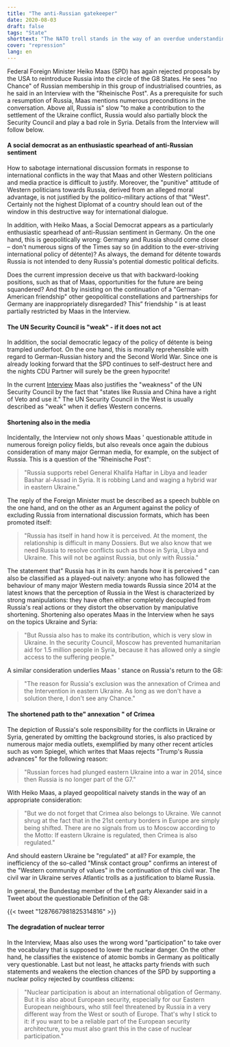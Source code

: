 ```yaml
---
title: "The anti-Russian gatekeeper"
date: 2020-08-03
draft: false
tags: "State"
shorttext: "The NATO troll stands in the way of an overdue understanding with Russia. This hinders international relaxation and geopolitical alternatives."
cover: "repression"
lang: en
---
```


Federal Foreign Minister Heiko Maas (SPD) has again rejected proposals by the USA to reintroduce Russia into the circle of the G8 States. He sees "no Chance" of Russian membership in this group of industrialised countries, as he said in an Interview with the "Rheinische Post". As a prerequisite for such a resumption of Russia, Maas mentions numerous preconditions in the conversation. Above all, Russia is" slow "to make a contribution to the settlement of the Ukraine conflict, Russia would also partially block the Security Council and play a bad role in Syria. Details from the Interview will follow below.

#### A social democrat as an enthusiastic spearhead of anti-Russian sentiment

How to sabotage international discussion formats in response to international conflicts in the way that Maas and other Western politicians and media practice is difficult to justify. Moreover, the "punitive" attitude of Western politicians towards Russia, derived from an alleged moral advantage, is not justified by the politico-military actions of that "West". Certainly not the highest Diplomat of a country should lean out of the window in this destructive way for international dialogue.

In addition, with Heiko Maas, a Social Democrat appears as a particularly enthusiastic spearhead of anti-Russian sentiment in Germany. On the one hand, this is geopolitically wrong: Germany and Russia should come closer – don't numerous signs of the Times say so (in addition to the ever-striving international policy of détente)? As always, the demand for détente towards Russia is not intended to deny Russia's potential domestic political deficits.

Does the current impression deceive us that with backward-looking positions, such as that of Maas, opportunities for the future are being squandered? And that by insisting on the continuation of a "German-American friendship" other geopolitical constellations and partnerships for Germany are inappropriately disregarded? This” friendship " is at least partially restricted by Maas in the Interview.

#### The UN Security Council is "weak" - if it does not act

In addition, the social democratic legacy of the policy of détente is being trampled underfoot. On the one hand, this is morally reprehensible with regard to German-Russian history and the Second World War. Since one is already looking forward that the SPD continues to self-destruct here and the nights CDU Partner will surely be the green hypocrite!

In the current [Interview](https://www.auswaertiges-amt.de/de/newsroom/maas-rp/2371018 "Europa muss künftig stärker selbst sehen, was es für seine eigene Sicherheit machen kann") Maas also justifies the "weakness" of the UN Security Council by the fact that "states like Russia and China have a right of Veto and use it." The UN Security Council in the West is usually described as "weak" when it defies Western concerns.

#### Shortening also in the media

Incidentally, the Interview not only shows Maas ' questionable attitude in numerous foreign policy fields, but also reveals once again the dubious consideration of many major German media, for example, on the subject of Russia. This is a question of the "Rheinische Post":

> "Russia supports rebel General Khalifa Haftar in Libya and leader Bashar al-Assad in Syria. It is robbing Land and waging a hybrid war in eastern Ukraine."

The reply of the Foreign Minister must be described as a speech bubble on the one hand, and on the other as an Argument against the policy of excluding Russia from international discussion formats, which has been promoted itself:

> "Russia has itself in hand how it is perceived. At the moment, the relationship is difficult in many Dossiers. But we also know that we need Russia to resolve conflicts such as those in Syria, Libya and Ukraine. This will not be against Russia, but only with Russia."

The statement that" Russia has it in its own hands how it is perceived " can also be classified as a played-out naivety: anyone who has followed the behaviour of many major Western media towards Russia since 2014 at the latest knows that the perception of Russia in the West is characterized by strong manipulations: they have often either completely decoupled from Russia's real actions or they distort the observation by manipulative shortening. Shortening also operates Maas in the Interview when he says on the topics Ukraine and Syria:

> "But Russia also has to make its contribution, which is very slow in Ukraine. In the security Council, Moscow has prevented humanitarian aid for 1.5 million people in Syria, because it has allowed only a single access to the suffering people."

A similar consideration underlies Maas ' stance on Russia's return to the G8:

> "The reason for Russia's exclusion was the annexation of Crimea and the Intervention in eastern Ukraine. As long as we don't have a solution there, I don't see any Chance."

#### The shortened path to the" annexation " of Crimea

The depiction of Russia's sole responsibility for the conflicts in Ukraine or Syria, generated by omitting the background stories, is also practiced by numerous major media outlets, exemplified by many other recent articles such as vom Spiegel, which writes that Maas rejects "Trump's Russia advances" for the following reason:

> "Russian forces had plunged eastern Ukraine into a war in 2014, since then Russia is no longer part of the G7."

With Heiko Maas, a played geopolitical naivety stands in the way of an appropriate consideration:

> "But we do not forget that Crimea also belongs to Ukraine. We cannot shrug at the fact that in the 21st century borders in Europe are simply being shifted. There are no signals from us to Moscow according to the Motto: If eastern Ukraine is regulated, then Crimea is also regulated."

And should eastern Ukraine be "regulated" at all? For example, the inefficiency of the so-called "Minsk contact group" confirms an interest of the "Western community of values" in the continuation of this civil war. The civil war in Ukraine serves Atlantic trolls as a justification to blame Russia.

In general, the Bundestag member of the Left party Alexander said in a Tweet about the questionable Definition of the G8:

{{< tweet "1287667981825314816" >}}

#### The degradation of nuclear terror

In the Interview, Maas also uses the wrong word "participation" to take over the vocabulary that is supposed to lower the nuclear danger. On the other hand, he classifies the existence of atomic bombs in Germany as politically very questionable. Last but not least, he attacks party friends with such statements and weakens the election chances of the SPD by supporting a nuclear policy rejected by countless citizens:

> "Nuclear participation is about an international obligation of Germany. But it is also about European security, especially for our Eastern European neighbours, who still feel threatened by Russia in a very different way from the West or south of Europe. That's why I stick to it: if you want to be a reliable part of the European security architecture, you must also grant this in the case of nuclear participation."
